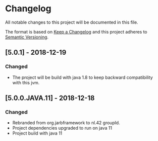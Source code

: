 # Changelog
All notable changes to this project will be documented in this file.

The format is based on [Keep a Changelog](http://keepachangelog.com/en/1.0.0/)
and this project adheres to [Semantic Versioning](http://semver.org/spec/v2.0.0.html).

## [5.0.1] - 2018-12-19

### Changed
- The project will be build with java 1.8 to keep backward compatibility with this jvm.

## [5.0.0.JAVA.11] - 2018-12-18

### Changed
- Rebranded from org.jarbframework to nl.42 groupId.
- Project dependencies upgraded to run on java 11
- Project build with java 11